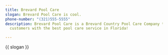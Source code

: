 ```yaml
---
title: Brevard Pool Care
slogan: Brevard Pool Care is cool.
phone-number: "(321)555-5555"
description: Brevard Pool Care is a Brevard Country Pool Care Company that provides   it's
  customers with the best pool care service in Florida!

---
```

{{ slogan }}
